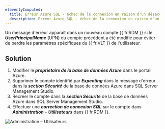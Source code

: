 ```yaml
---
eleventyComputed:
  title: Erreur Azure SQL - échec de la connexion en raison d'un désaccord des utilisateurs pendant le processus d'authentification
  description: Erreur Azure SQL - échec de la connexion en raison d'un désaccord des utilisateurs pendant le processus d'authentification
---
```

Un message d'erreur apparaît dans un nouveau compte {{ fr.RDM }} si le ***UserPrincipalName*** (UPN) du compte précédent a été modifié pour éviter de perdre les paramètres spécifiques du {{ fr.VLT }} de l'utilisateur.

## Solution

1. Modifier le ***propriétaire de la base de données Azure*** dans le portail Azure.
1. Supprimer le compte identifié par ***Expecting*** dans le message d'erreur dans la ***section Sécurité*** de la base de données Azure dans SQL Server Management Studio.
1. Recréer le compte dans la ***section Sécurité*** de la base de données Azure dans SQL Server Management Studio.
1. Effectuer une ***correction de connexion SQL*** sur le compte dans ***Administration*** – ***Utilisateurs*** dans {{ fr.RDM }}.

![Administration – Utilisateurs](https://cdnweb.devolutions.net/docs/docs_en_kb_KB6153.png)
